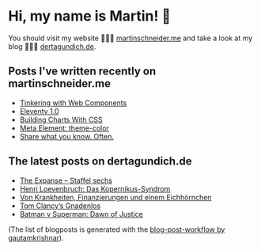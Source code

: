 # Hi, my name is Martin! 👋 
You should visit my website 👨🏼‍💻  [martinschneider.me](https://martinschneider.me) and take a look at my blog 🤷🏼‍♂️ [dertagundich.de](https://www.dertagundich.de).

## Posts I've written recently on martinschneider.me
<!-- MSME-POST-LIST:START -->
- [Tinkering with Web Components](https://martinschneider.me/articles/tinkering-with-web-components/)
- [Eleventy 1.0](https://martinschneider.me/articles/eleventy-1-0/)
- [Building Charts With CSS](https://martinschneider.me/articles/building-charts-with-css/)
- [Meta Element: theme-color](https://martinschneider.me/articles/meta-element-theme-color/)
- [Share what you know. Often.](https://martinschneider.me/articles/share-what-you-know-often/)
<!-- MSME-POST-LIST:END -->

## The latest posts on dertagundich.de
<!-- DTUI-POST-LIST:START -->
- [The Expanse – Staffel sechs](https://www.dertagundich.de/2022/01/26/the-expanse-staffel-sechs/)
- [Henri Loevenbruch: Das Kopernikus-Syndrom](https://www.dertagundich.de/2022/01/24/henri-loevenbruch-das-kopernikus-syndrom/)
- [Von Krankheiten, Finanzierungen und einem Eichhörnchen](https://www.dertagundich.de/2022/01/23/von-krankheiten-finanzierungen-und-einem-eichhoernchen/)
- [Tom Clancy’s Gnadenlos](https://www.dertagundich.de/2022/01/21/tom-clancys-gnadenlos/)
- [Batman v Superman: Dawn of Justice](https://www.dertagundich.de/2022/01/21/batman-v-superman-dawn-of-justice/)
<!-- DTUI-POST-LIST:END -->

(The list of blogposts is generated with the [blog-post-workflow by gautamkrishnar](https://github.com/gautamkrishnar/blog-post-workflow)).
